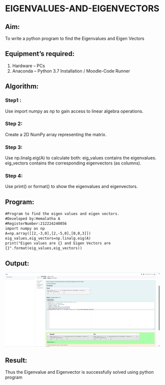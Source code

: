 # EIGENVALUES-AND-EIGENVECTORS
## Aim:
To write a python program to find the Eigenvalues and Eigen Vectors
## Equipment’s required:
1. 	Hardware – PCs
2. 	Anaconda – Python 3.7 Installation / Moodle-Code Runner
## Algorithm:
### Step1 : 
Use import numpy as np to gain access to linear algebra operations.
### Step 2: 
Create a 2D NumPy array representing the matrix.
### Step 3: 
Use np.linalg.eig(A) to calculate both:
eig_values contains the eigenvalues.
eig_vectors contains the corresponding eigenvectors (as columns).
### Step 4:
Use print() or format() to show the eigenvalues and eigenvectors.
## Program:
```
#Program to find the eigen values and eigen vectors.
#Developed by:Hemalatha A 
#RegisterNumber:212224240056
import numpy as np
A=np.array([[2,-3,0],[2,-5,0],[0,0,3]])
eig_values,eig_vectors=np.linalg.eig(A)
print("Eigen values are {} and Eigen Vectors are {}".format(eig_values,eig_vectors))
```
## Output:
![alt text](<Screenshot 2025-03-30 192810.png>)
## Result:
Thus the Eigenvalue and Eigenvector is successfully solved using python program

